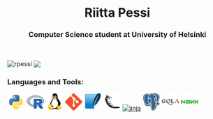 <h1 align="center"> Riitta Pessi </h1>
<h3 align="center"> Computer Science student at University of Helsinki </h3><br>
<p>
  <img align="center" src="https://github-readme-stats-git-masterrstaa-rickstaa.vercel.app/api?username=rpessi&show_icons=true&locale=en" alt="rpessi" />
  <img align="center" src="https://github-readme-stats-git-masterrstaa-rickstaa.vercel.app/api/top-langs?username=rpessi&local=en&layout=compact" />
</p>
<h3 align="left">Languages and Tools:</h3>
<p align="left">
  <a href="https://www.python.org" target="_blank" rel="noreferrer"><img 
  src="https://raw.githubusercontent.com/devicons/devicon/master/icons/python/python-original.svg" alt="python" width="40" height="40"/></a>
  <a href="https://www.r-project.org/" target="_blank" rel="noreferrer"><img 
  src="https://raw.githubusercontent.com/devicons/devicon/master/icons/r/r-original.svg" alt="r" width="40" height="40"/></a>
  <a href="https://www.linux.org/" target="_blank" rel="noreferrer"><img 
  src="https://raw.githubusercontent.com/devicons/devicon/master/icons/linux/linux-original.svg" alt="linux" width="40" height="40"/></a>
  <a href="https://git-scm.com/" target="_blank" rel="noreferrer"><img                                                                  
  src="https://raw.githubusercontent.com/devicons/devicon/master/icons/git/git-original.svg" alt="git" width="40" height="40"/></a> 
  <a href="https://www.sqlite.org/" target="_blank" rel="noreferrer"><img
  src="https://raw.githubusercontent.com/devicons/devicon/master/icons/sqlite/sqlite-original.svg" alt="sqlite" width="40" height="40"/></a> 
  <a href="https://flask.palletsprojects.com/" target="_blank" rel="noreferrer"><img
  src="https://raw.githubusercontent.com/devicons/devicon/master/icons/flask/flask-original.svg" alt="flask" width="40" height="40"/></a> 
  <a href="https://jinja.palletsprojects.com/" target="_blank" rel="noreferrer"><img
  src="https://jinja.palletsprojects.com/en/3.1.x/_static/jinja-logo-sidebar.png" alt="jinja" width="40" height="40"/></a> 
  <a href="https://www.postgresql.org/" target="_blank" rel="noreferrer"><img                                                               
  src="https://raw.githubusercontent.com/devicons/devicon/master/icons/postgresql/postgresql-original.svg" alt="postgresql" width="40" height="40"/></a> 
  <a href="https://www.sqlalchemy.org/" target="_blank" rel="noreferrer"><img
  src="https://raw.githubusercontent.com/devicons/devicon/master/icons/sqlalchemy/sqlalchemy-original.svg" alt="sqlalchemy" width="40" height="40"/></a> 
  <a href="https://www.nginx.com/" target="_blank" rel="noreferrer"><img
  src="https://raw.githubusercontent.com/devicons/devicon/master/icons/nginx/nginx-original.svg" alt="nginx" width="40" height="40"/></a> 
  
</p>
<!--
<a href="https://gunicorn.org/" target="_blank" rel="noreferrer"><img
  src="https://gunicorn.org/images/logo.jpg" alt="gunicorn" width="140" height="40"/></a> 
**rpessi/rpessi** is a ✨ _special_ ✨ repository because its `README.md` (this file) appears on your GitHub profile.

Here are some ideas to get you started:

- 🔭 I’m currently working on ...
- 🌱 I’m currently learning ...
- 👯 I’m looking to collaborate on ...
- 🤔 I’m looking for help with ...
- 💬 Ask me about ...
- 📫 How to reach me: ...
- 😄 Pronouns: ...
- ⚡ Fun fact: ...
-->

